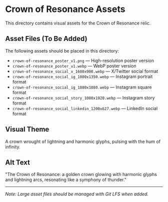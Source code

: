 # Crown of Resonance Assets

This directory contains visual assets for the Crown of Resonance relic.

## Asset Files (To Be Added)

The following assets should be placed in this directory:

- `crown-of-resonance_poster_v1.png` — High-resolution poster version
- `crown-of-resonance_poster_v1.webp` — WebP poster version
- `crown-of-resonance_social_x_1600x900.webp` — X/Twitter social format
- `crown-of-resonance_social_ig_1080x1350.webp` — Instagram portrait format
- `crown-of-resonance_social_ig_1080x1080.webp` — Instagram square format
- `crown-of-resonance_social_story_1080x1920.webp` — Instagram story format
- `crown-of-resonance_social_linkedin_1200x627.webp` — LinkedIn social format

## Visual Theme

A crown wrought of lightning and harmonic glyphs, pulsing with the hum of infinity.

## Alt Text

"The Crown of Resonance: a golden crown glowing with harmonic glyphs and lightning arcs, resonating like a symphony of thunder."

---

*Note: Large asset files should be managed with Git LFS when added.*
